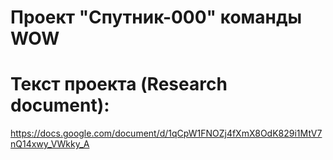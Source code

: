 # Проект "Спутник-000" команды WOW

# Текст проекта (Research document):
https://docs.google.com/document/d/1qCpW1FNOZj4fXmX8OdK829i1MtV7nQ14xwy_VWkky_A
